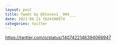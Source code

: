 ```yaml
--- 
layout: post 
title: Tweet by @Steven1__994___ 
date: 2021-06-22 1624390974 
categories: twitter 
--- 
```

https://twitter.com/o/status/1407422146394066947